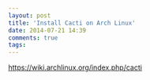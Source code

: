 ```yaml
---
layout: post
title: 'Install Cacti on Arch Linux'
date: 2014-07-21 14:39
comments: true
tags: 
---
```

https://wiki.archlinux.org/index.php/cacti